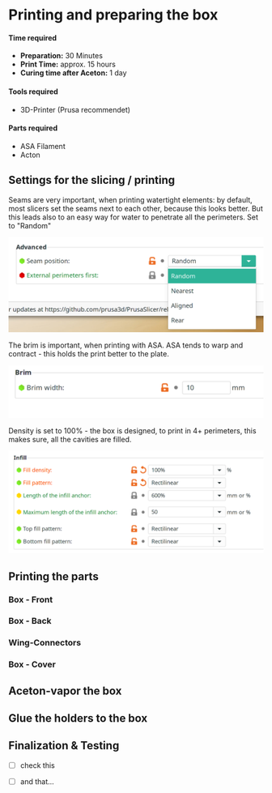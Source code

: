 # Printing and preparing the box

#### Time required

* **Preparation:** 30 Minutes
* **Print Time:** approx. 15 hours 
* **Curing time after Aceton:** 1 day 

#### Tools required

* 3D-Printer \(Prusa recommendet\)

#### Parts required

* ASA Filament
* Acton 

## Settings for the slicing / printing

Seams are very important, when printing watertight elements: by default, most slicers set the seams next to each other, because this looks better. But this leads also to an easy way for water to penetrate all the perimeters. Set to "Random"

![Set to &quot;random&quot; seams](../../.gitbook/assets/searchwing-box-printing-seams.png)

The brim is important, when printing with ASA. ASA tends to warp and contract - this holds the print better to the plate.

![](../../.gitbook/assets/searchwing-box-printing-brim.png)

Density is set to 100% - the box is designed, to print in 4+ perimeters, this makes sure, all the cavities are filled. 

![](../../.gitbook/assets/searchwing-box-printig-infill.png)

## Printing the parts



### Box - Front

### Box - Back

### Wing-Connectors

### Box - Cover

## Aceton-vapor the box

## Glue the holders to the box 

## Finalization & Testing



* [ ] check this
* [ ] and that...

